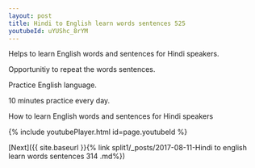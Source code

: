 ```yaml
---
layout: post
title: Hindi to English learn words sentences 525 
youtubeId: uYUShc_8rYM
---
```

 
 
Helps to learn English words and sentences for Hindi speakers.

Opportunitiy to repeat the words sentences. 

Practice English language. 
 
10 minutes practice every day. 
 
How to learn English words and sentences for Hindi speakers 
 
{% include youtubePlayer.html id=page.youtubeId %}
 
 
[Next]({{ site.baseurl }}{% link  split1/_posts/2017-08-11-Hindi to english learn words sentences 314 .md%})
 

